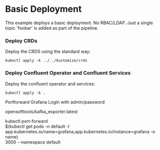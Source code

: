 # Basic Deployment
This example deploys a basic deployment.  No RBAC/LDAP.  Just a single topic 'foobar' is added as part of the pipeline.
### Deploy CRDs
Deploy the CRDS using the standard way:
```shell
kubectl apply -k ../../kustomize/crds
```
### Deploy Confluent Operator and Confluent Services
Deploy the confluent operator and services:
```shell
kubectl apply -k .
```


Portforward Grafana
Login with admin/password

opensofttools/kafka_exporter:latest

kubectl port-forward \
$(kubectl get pods -n default -l app.kubernetes.io/name=grafana,app.kubernetes.io/instance=grafana -o name) \
3000 --namespace default